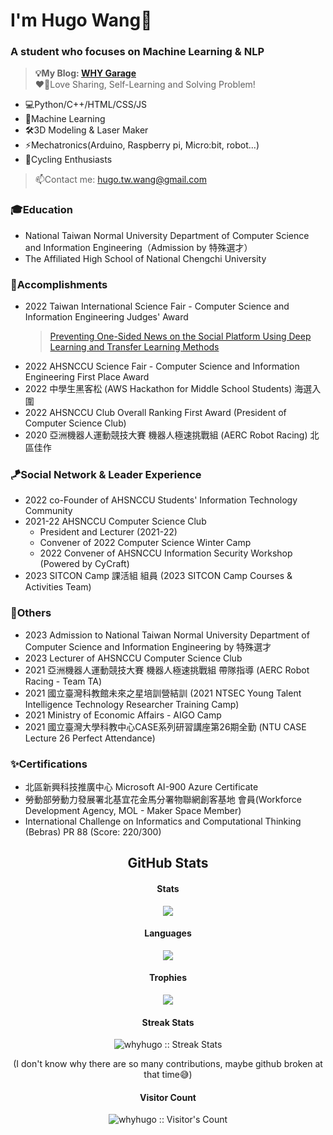 # I'm Hugo Wang👋
 
### A student who focuses on Machine Learning & NLP 
> **💡My Blog: [WHY Garage](https://whyhugo.github.io)**<br>
> ❤️‍🔥Love Sharing, Self-Learning and Solving Problem!

+ 💻Python/C++/HTML/CSS/JS
+ 🧠Machine Learning
+ 🛠️3D Modeling & Laser Maker
+ ⚡Mechatronics(Arduino, Raspberry pi, Micro:bit, robot...)
+ 🚴Cycling Enthusiasts 
> 📫Contact me: hugo.tw.wang@gmail.com

### 🎓Education
+ National Taiwan Normal University Department of Computer Science and Information Engineering（Admission by 特殊選才）
+ The Affiliated High School of National Chengchi University 

### 🏅Accomplishments
+ 2022 Taiwan International Science Fair - Computer Science and Information Engineering Judges' Award
  > [Preventing One-Sided News on the Social Platform Using Deep Learning and Transfer Learning Methods](https://www.ntsec.edu.tw/Science-Content.aspx?cat=&a=0&fld=&key=&isd=1&icop=10&p=1000&sid=19394)
+ 2022 AHSNCCU Science Fair - Computer Science and Information Engineering First Place Award
+ 2022 中學生黑客松 (AWS Hackathon for Middle School Students) 海選入圍
+ 2022 AHSNCCU Club Overall Ranking First Award (President of Computer Science Club)
+ 2020 亞洲機器人運動競技大賽 機器人極速挑戰組 (AERC Robot Racing) 北區佳作

### 🪁Social Network & Leader Experience
+ 2022 co-Founder of AHSNCCU Students' Information Technology Community
+ 2021-22 AHSNCCU Computer Science Club
  + President and Lecturer (2021-22)
  + Convener of 2022 Computer Science Winter Camp
  + 2022 Convener of AHSNCCU Information Security Workshop (Powered by CyCraft)
+ 2023 SITCON Camp 課活組 組員 (2023 SITCON Camp Courses & Activities Team)


### 🎯Others
+ 2023 Admission to National Taiwan Normal University Department of Computer Science and Information Engineering by 特殊選才
+ 2023 Lecturer of AHSNCCU Computer Science Club
+ 2021 亞洲機器人運動競技大賽 機器人極速挑戰組 帶隊指導 (AERC Robot Racing - Team TA)
+ 2021 國立臺灣科教館未來之星培訓營結訓 (2021 NTSEC Young Talent Intelligence Technology Researcher Training Camp)
+ 2021 Ministry of Economic Affairs - AIGO Camp
+ 2021 國立臺灣大學科教中心CASE系列研習講座第26期全勤 (NTU CASE Lecture 26 Perfect Attendance)

### ✨Certifications
+ 北區新興科技推廣中心 Microsoft AI-900 Azure Certificate
+ 勞動部勞動力發展署北基宜花金馬分署物聯網創客基地 會員(Workforce Development Agency, MOL - Maker Space Member)
+ International Challenge on Informatics and Computational Thinking (Bebras) PR 88 (Score: 220/300)


<!--
[![GitHub - Language Stats-Dark](https://github-readme-stats.vercel.app/api/top-langs/?username=whyhugo&layout=compact&langs_count=4&cache_seconds=7200&card_height=300&theme=chartreuse-dark#gh-dark-mode-only)](https://github.com/whyhugo/github-readme-stats#gh-dark-mode-only) [![GitHub Stats-Dark](https://github-readme-stats.vercel.app/api?username=whyhugo&show_icons=true&count_private=true&cache_seconds=7200&card_width=400&theme=chartreuse-dark#gh-dark-mode-only)](https://github.com/whyhugo/github-readme-stats#gh-dark-mode-only)


[![GitHub - Language Stats-Light](https://github-readme-stats.vercel.app/api/top-langs/?username=whyhugo&layout=compact&langs_count=4&cache_seconds=7200&card_height=300&theme=buefy#gh-light-mode-only)](https://github.com/whyhugo/github-readme-stats#gh-light-mode-only) [![GitHub Stats-Light](https://github-readme-stats.vercel.app/api?username=whyhugo&show_icons=true&count_private=true&cache_seconds=7200&card_width=400&card_width=500&theme=buefy#gh-light-mode-only)](https://github.com/whyhugo/github-readme-stats#gh-light-mode-only)


[![trophy](https://github-profile-trophy.vercel.app/?username=whyhugo&theme=chartreuse-dark&column=4&margin-w=15&margin-h=15)](https://github.com/whyhugo/github-profile-trophy)-->

<h2 align="center"> GitHub Stats </h1>

<h4 align="center">Stats</h4>
<p align="center"> 
  <img src="https://github-readme-stats.vercel.app/api?username=whyhugo&show_icons=true&count_private=true&cache_seconds=7200&card_width=400&theme=gruvbox">
</p>

<h4 align="center">Languages</h4>
<p align="center"> 
  <img src="https://github-readme-stats.vercel.app/api/top-langs/?username=whyhugo&layout=compact&langs_count=4&cache_seconds=7200&card_height=300&theme=gruvbox">
</p>

<h4 align="center">Trophies</h4>
<p align="center"> 
  <img src="https://github-profile-trophy.vercel.app/?username=whyhugo&theme=gruvbox&column=4&margin-w=15&margin-h=15">
</p>

<h4 align="center">Streak Stats</h4>
<p align="center"><img src="https://streak-stats.demolab.com/?user=whyhugo&theme=gruvbox" alt="whyhugo :: Streak Stats" /></p>
<p align="center">(I don't know why there are so many contributions, maybe github broken at that time😅)</p>


<h4 align="center">Visitor Count</h4>
<p align="center"><img src="https://profile-counter.glitch.me/{whyhugo}/count.svg" alt="whyhugo :: Visitor's Count" /></p>







